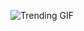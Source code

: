 
<!-- GIF_SECTION -->
![Trending GIF](https://media0.giphy.com/media/v1.Y2lkPThiYjIxNzcycW13MjJ6Z3ZlY25xZDE1NXVyaW9mZHd4cDRoYTFoMzk4YjkwNGVlOSZlcD12MV9naWZzX3NlYXJjaCZjdD1n/ZVik7pBtu9dNS/giphy.gif)
<!-- END_GIF_SECTION -->

